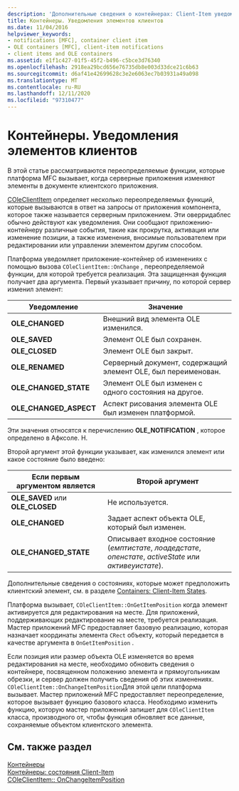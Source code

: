 ```yaml
---
description: 'Дополнительные сведения о контейнерах: Client-Item уведомлениях.'
title: Контейнеры. Уведомления элементов клиентов
ms.date: 11/04/2016
helpviewer_keywords:
- notifications [MFC], container client item
- OLE containers [MFC], client-item notifications
- client items and OLE containers
ms.assetid: e1f1c427-01f5-45f2-b496-c5bce3d76340
ms.openlocfilehash: 2918ea29bcd656e76735db8e003d33dce21c6b63
ms.sourcegitcommit: d6af41e42699628c3e2e6063ec7b03931a49a098
ms.translationtype: MT
ms.contentlocale: ru-RU
ms.lasthandoff: 12/11/2020
ms.locfileid: "97310477"
---
```

# <a name="containers-client-item-notifications"></a>Контейнеры. Уведомления элементов клиентов

В этой статье рассматриваются переопределяемые функции, которые платформа MFC вызывает, когда серверные приложения изменяют элементы в документе клиентского приложения.

[COleClientItem](reference/coleclientitem-class.md) определяет несколько переопределяемых функций, которые вызываются в ответ на запросы от приложения компонента, которое также называется серверным приложением. Эти оверридаблес обычно действуют как уведомления. Они сообщают приложению-контейнеру различные события, такие как прокрутка, активация или изменение позиции, а также изменения, вносимые пользователем при редактировании или управлении элементом другим способом.

Платформа уведомляет приложение-контейнер об изменениях с помощью вызова `COleClientItem::OnChange` , переопределяемой функции, для которой требуется реализация. Эта защищенная функция получает два аргумента. Первый указывает причину, по которой сервер изменил элемент:

|Уведомление|Значение|
|------------------|-------------|
|**OLE_CHANGED**|Внешний вид элемента OLE изменился.|
|**OLE_SAVED**|Элемент OLE был сохранен.|
|**OLE_CLOSED**|Элемент OLE был закрыт.|
|**OLE_RENAMED**|Серверный документ, содержащий элемент OLE, был переименован.|
|**OLE_CHANGED_STATE**|Элемент OLE был изменен с одного состояния на другое.|
|**OLE_CHANGED_ASPECT**|Аспект рисования элемента OLE был изменен платформой.|

Эти значения относятся к перечислению **OLE_NOTIFICATION** , которое определено в Афксоле. H.

Второй аргумент этой функции указывает, как изменился элемент или какое состояние было введено:

|Если первым аргументом является|Второй аргумент|
|----------------------------|---------------------|
|**OLE_SAVED** или **OLE_CLOSED**|Не используется.|
|**OLE_CHANGED**|Задает аспект объекта OLE, который был изменен.|
|**OLE_CHANGED_STATE**|Описывает входное состояние (*емптистате*, *лоадедстате*, *опенстате*, *activeState* или *активеуистате*).|

Дополнительные сведения о состояниях, которые может предположить клиентский элемент, см. в разделе [Containers: Client-Item States](containers-client-item-states.md).

Платформа вызывает, `COleClientItem::OnGetItemPosition` когда элемент активируется для редактирования на месте. Для приложений, поддерживающих редактирование на месте, требуется реализация. Мастер приложений MFC предоставляет базовую реализацию, которая назначает координаты элемента `CRect` объекту, который передается в качестве аргумента в `OnGetItemPosition` .

Если позиция или размер объекта OLE изменяется во время редактирования на месте, необходимо обновить сведения о контейнере, посвященном положению элемента и прямоугольникам обрезки, и сервер должен получить сведения об этих изменениях. `COleClientItem::OnChangeItemPosition`Для этой цели платформа вызывает. Мастер приложений MFC предоставляет переопределение, которое вызывает функцию базового класса. Необходимо изменить функцию, которую мастер приложений запишет для `COleClientItem` класса, производного от, чтобы функция обновляет все данные, сохраняемые объектом клиентского элемента.

## <a name="see-also"></a>См. также раздел

[Контейнеры](containers.md)<br/>
[Контейнеры: состояния Client-Item](containers-client-item-states.md)<br/>
[COleClientItem:: OnChangeItemPosition](reference/coleclientitem-class.md#onchangeitemposition)
